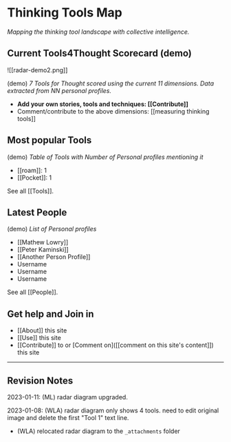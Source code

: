 # Thinking Tools Map

_Mapping the thinking tool landscape with collective intelligence._

## Current Tools4Thought Scorecard (demo)

![[radar-demo2.png]]

(demo) *7 Tools for Thought scored using the current 11 dimensions. Data extracted from NN personal profiles.*

* **Add your own stories, tools and techniques: [[Contribute]]**
* Comment/contribute to the above dimensions: [[measuring thinking tools]]


## Most popular Tools

(demo) *Table of Tools with Number of Personal profiles mentioning it*

* [[roam]]: 1
* [[Pocket]]: 1

See all  [[Tools]].

## Latest People

(demo) *List of Personal profiles*

* [[Mathew Lowry]]
* [[Peter Kaminski]]
* [[Another Person Profile]]
* Username
* Username
* Username

See all [[People]].

## Get help and Join in

* [[About]] this site
* [[Use]] this site
* [[Contribute]] to or [Comment on]([[comment on this site's content]]) this site

---

## Revision Notes

2023-01-11: (ML) radar diagram upgraded. 

2023-01-08: (WLA) radar diagram only shows 4 tools. need to edit original image and delete the first "Tool 1" text line.
 - (WLA) relocated radar diagram to the `_attachments` folder
